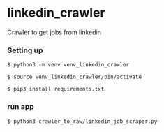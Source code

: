 # linkedin_crawler
Crawler to get jobs from linkedin

### Setting up

``$ python3 -m venv venv_linkedin_crawler``

``$ source venv_linkedin_crawler/bin/activate``

``$ pip3 install requirements.txt``

### run app
``$ python3 crawler_to_raw/linkedin_job_scraper.py``
